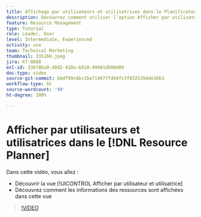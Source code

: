 ```yaml
---
title: Affichage par utilisateurs et utilisatrices dans le Planificateur de ressources
description: Découvrez comment utiliser l’option Afficher par utilisateur et utilisatrice et comment les informations des ressources sont affichées dans cette vue.
feature: Resource Management
type: Tutorial
role: Leader, User
level: Intermediate, Experienced
activity: use
team: Technical Marketing
thumbnail: 335168.jpeg
jira: KT-8880
exl-id: 336f8ba9-d8d2-410a-b010-49981db00d89
doc-type: video
source-git-commit: bbdf99c6bc1be714077fd94fc3f8325394de36b3
workflow-type: ht
source-wordcount: '49'
ht-degree: 100%

---
```


# Afficher par utilisateurs et utilisatrices dans le [!DNL Resource Planner]

Dans cette vidéo, vous allez :

* Découvrir la vue [!UICONTROL Afficher par utilisateur et utilisatrice]
* Découvrez comment les informations des ressources sont affichées dans cette vue


>[!VIDEO](https://video.tv.adobe.com/v/3443808/?quality=12&learn=on&enablevpops=1&captions=fre_fr)
